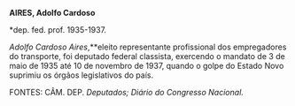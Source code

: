 **AIRES, Adolfo Cardoso**

\*dep. fed. prof. 1935-1937.

*Adolfo Cardoso Aires*,**eleito representante profissional dos
empregadores do transporte, foi deputado federal classista, exercendo o
mandato de 3 de maio de 1935 até 10 de novembro de 1937, quando o golpe
do Estado Novo suprimiu os órgãos legislativos do país.

FONTES: CÂM. DEP. *Deputados; Diário do* *Congresso Nacional.*

 
